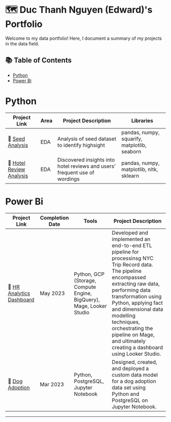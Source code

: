 # 🗺 Duc Thanh Nguyen (Edward)'s Portfolio

Welcome to my data portfolio! Here, I document a summary of my projects in the data field. 

## 📚 Table of Contents
- [Python](#Python)
- [Power Bi](#Power-Bi)

# Python
| Project Link | Area | Project Description | Libraries |    
|---|---|---|---|
| 🌱 [Seed Analysis](https://github.com/ducthanh-nguyen/Seed-Analysis) | EDA | Analysis of seed dataset to identify highsight| pandas, numpy, squarify, matplotlib, seaborn |
| 🏨 [Hotel Review Analysis](https://github.com/ducthanh-nguyen/Hotel-Review-Analysis) | EDA | Discovered insights into hotel reviews and users' frequent use of wordings | pandas, numpy, matplotlib, nltk, sklearn|

# Power Bi

| Project Link | Completion Date | Tools | Project Description | 
|---|---|---|---|
| 🚗 [HR Analytics Dashboard]() | May 2023 | Python, GCP (Storage, Compute Engine, BigQuery), Mage, Looker Studio | Developed and implemented an end-to-end ETL pipeline for processinsg NYC Trip Record data. The pipeline encompassed extracting raw data, performing data transformation using Python, applying fact and dimensional data modelling techniques, orchestrating the pipeline on Mage, and ultimately creating a dashboard using Looker Studio. |
| 🐶 [Dog Adoption](https://github.com/katiehuangx/data-engineering/tree/main/Dog%20Adoption) | Mar 2023 |Python, PostgreSQL, Jupyter Notebook | Designed, created, and deployed a custom data model for a dog adoption data set using Python and PostgreSQL on Jupyter Notebook. |

***
